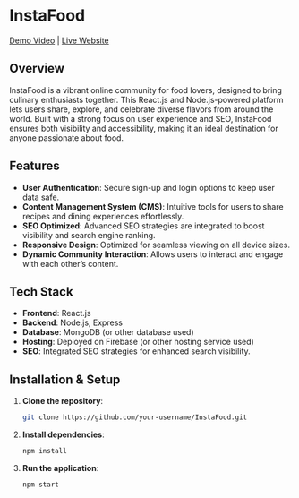 # InstaFood

[Demo Video](https://www.youtube.com/watch?v=iv_VTtABcpI&t=1s) | [Live Website](https://orbital-386a9.web.app/)

## Overview

InstaFood is a vibrant online community for food lovers, designed to bring culinary enthusiasts together. This React.js and Node.js-powered platform lets users share, explore, and celebrate diverse flavors from around the world. Built with a strong focus on user experience and SEO, InstaFood ensures both visibility and accessibility, making it an ideal destination for anyone passionate about food.

## Features

- **User Authentication**: Secure sign-up and login options to keep user data safe.
- **Content Management System (CMS)**: Intuitive tools for users to share recipes and dining experiences effortlessly.
- **SEO Optimized**: Advanced SEO strategies are integrated to boost visibility and search engine ranking.
- **Responsive Design**: Optimized for seamless viewing on all device sizes.
- **Dynamic Community Interaction**: Allows users to interact and engage with each other’s content.

## Tech Stack

- **Frontend**: React.js
- **Backend**: Node.js, Express
- **Database**: MongoDB (or other database used)
- **Hosting**: Deployed on Firebase (or other hosting service used)
- **SEO**: Integrated SEO strategies for enhanced search visibility.

## Installation & Setup

1. **Clone the repository**:
   ```bash
   git clone https://github.com/your-username/InstaFood.git
   ```
   
2. **Install dependencies**:
   ```bash
   npm install
   ```
   
3. **Run the application**:
   ```bash
   npm start
   ```
